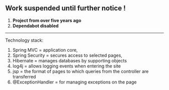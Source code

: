 ## **Work suspended until further notice !**
1. **Project from over five years ago**
1. **Dependabot disabled** 

------------------------------------------------------------------------------

Technology stack:
1. Spring MVC = application core,
2. Spring Security = secures access to selected pages,
3. Hibernate = manages databases by supporting objects
4. log4j = allows logging events when entering the site
5. jsp = the format of pages to which queries from the controller are transferred
6. @ExceptionHandler = for managing exceptions on the page

